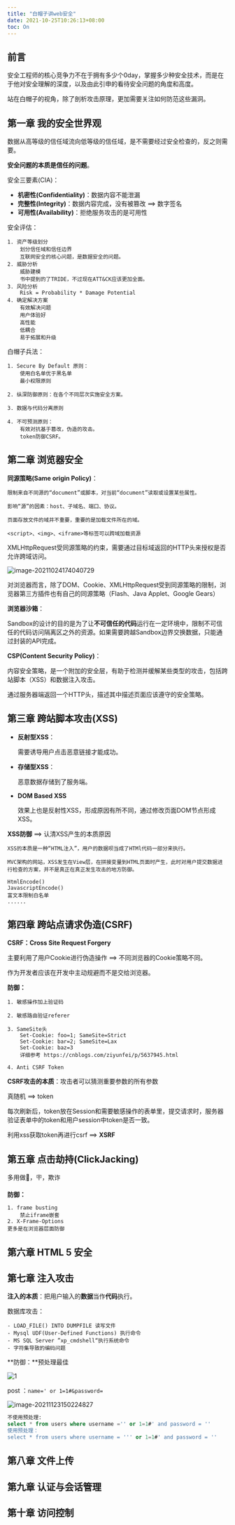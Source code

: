 ```yaml
---
title: "白帽子讲web安全"
date: 2021-10-25T10:26:13+08:00
toc: On
---
```


## 前言

安全工程师的核心竞争力不在于拥有多少个0day，掌握多少种安全技术，而是在于他对安全理解的深度，以及由此引申的看待安全问题的角度和高度。

站在白帽子的视角，除了剖析攻击原理，更加需要关注如何防范这些漏洞。

## 第一章 我的安全世界观

数据从高等级的信任域流向低等级的信任域，是不需要经过安全检查的，反之则需要。

**安全问题的本质是信任的问题**。

安全三要素(CIA)：

- **机密性(Confidentiality)**：数据内容不能泄漏
- **完整性(Integrity)**：数据内容完成，没有被篡改 ==> 数字签名
- **可用性(Availability)**：拒绝服务攻击的是可用性

安全评估：

```
1. 资产等级划分
	划分信任域和信任边界
	互联网安全的核心问题，是数据安全的问题。
2. 威胁分析
	威胁建模
	书中提到的了TRIDE，不过现在ATT&CK应该更加全面。
3. 风险分析
	Risk = Probability * Damage Potential
4. 确定解决方案
	有效解决问题
	用户体验好
	高性能
	低耦合
	易于拓展和升级
```

白帽子兵法：

```
1. Secure By Default 原则：
	使用白名单优于黑名单
	最小权限原则

2. 纵深防御原则：在各个不同层次实施安全方案。

3. 数据与代码分离原则

4. 不可预测原则：
	有效对抗基于篡改，伪造的攻击。
	token防御CSRF。
```

## 第二章 浏览器安全

**同源策略(Same origin Policy)**：

```
限制来自不同源的“document”或脚本，对当前“document”读取或设置某些属性。

影响“源”的因素：host、子域名、端口、协议。

页面存放文件的域并不重要，重要的是加载文件所在的域。

<script>、<img>、<iframe>等标签可以跨域加载资源
```

XMLHttpRequest受同源策略的约束，需要通过目标域返回的HTTP头来授权是否允许跨域访问。

![image-20211024174040729](https://cdn.jsdelivr.net/gh/yuuuuu422/Myimages/img/2021/10/20211024174040.png)

对浏览器而言，除了DOM、Cookie、XMLHttpRequest受到同源策略的限制，浏览器第三方插件也有自己的同源策略（Flash、Java Applet、Google Gears）

**浏览器沙箱**：

Sandbox的设计的目的是为了让**不可信任的代码**运行在一定环境中，限制不可信任的代码访问隔离区之外的资源。如果需要跨越Sandbox边界交换数据，只能通过封装的API完成。

**CSP(Content Security Policy)**：

内容安全策略，是一个附加的安全层，有助于检测并缓解某些类型的攻击，包括跨站脚本（XSS）和数据注入攻击。

通过服务器端返回一个HTTP头，描述其中描述页面应该遵守的安全策略。

## 第三章 跨站脚本攻击(XSS)

- **反射型XSS**：

  需要诱导用户点击恶意链接才能成功。

- **存储型XSS**：

  恶意数据存储到了服务端。

- **DOM Based XSS**

  效果上也是反射性XSS，形成原因有所不同，通过修改页面DOM节点形成XSS。

**XSS防御** ==> 认清XSS产生的本质原因

```
XSS的本质是一种“HTML注入”，用户的数据呗当成了HTMl代码一部分来执行。

MVC架构的网站，XSS发生在View层，在拼接变量到HTML页面时产生，此时对用户提交数据进行检查的方案，并不是真正在真正发生攻击的地方防御。

HtmlEncode()
JavascriptEncode()
富文本限制白名单
......
```

## 第四章 跨站点请求伪造(CSRF)

**CSRF：Cross Site Request Forgery**

主要利用了用户Cookie进行伪造操作 ==> 不同浏览器的Cookie策略不同。

作为开发者应该在开发中主动规避而不是交给浏览器。

**防御：**

```
1. 敏感操作加上验证码

2. 敏感路由验证referer

3. SameSite头
	Set-Cookie: foo=1; SameSite=Strict
	Set-Cookie: bar=2; SameSite=Lax
	Set-Cookie: baz=3
	详细参考 https://cnblogs.com/ziyunfei/p/5637945.html
		
4. Anti CSRF Token
```

**CSRF攻击的本质**：攻击者可以猜测重要参数的所有参数

真随机 ==> token

每次刷新后，token放在Session和需要敏感操作的表单里，提交请求时，服务器验证表单中的token和用户session中token是否一致。

利用xss获取token再进行csrf ==> **XSRF**

## 第五章 点击劫持(ClickJacking)

多用做🎣，🪧，欺诈

**防御：**

```
1. frame busting
	禁止iframe嵌套
2. X-Frame-Options
更多是在浏览器层面防御
```

## 第六章 HTML 5 安全

## 第七章 注入攻击

**注入的本质**：把用户输入的**数据**当作**代码**执行。

数据库攻击：

```
- LOAD_FILE() INTO DUMPFILE 读写文件
- Mysql UDF(User-Defined Functions) 执行命令
- MS SQL Server ”xp_cmdshell“执行系统命令
- 字符集导致的编码问题
```

**防御：**预处理最佳

![1](https://cdn.jsdelivr.net/gh/yuuuuu422/Myimages/img/2021/11/20211127201155.png)

post ：`name=' or 1=1#&password=`

![image-20211123150224827](https://cdn.jsdelivr.net/gh/yuuuuu422/Myimages/img/2021/11/20211127201251.png)

```sql
不使用预处理:
select * from users where username ='' or 1=1#' and password = ''
使用预处理：
select * from users where username = ''' or 1=1#' and password = ''
```



## 第八章 文件上传

## 第九章 认证与会话管理

## 第十章 访问控制





